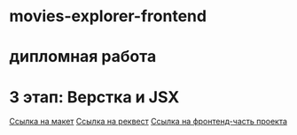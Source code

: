 # movies-explorer-frontend
# дипломная работа 
# 3 этап: Верстка и JSX
[Ссылка на макет](https://1drv.ms/u/s!Ag_Pld2Zz_5ug3mqQqE3au6r9cWu?e=OKZi6h)
[Ссылка на реквест](https://github.com/arkel-tatiana/movies-explorer-frontend/compare/level-3?expand=1)
[Cсылка на фронтенд-часть проекта](https://arkel.students.nomoredomains.sbs)